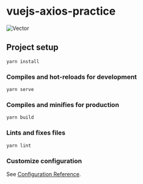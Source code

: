 # vuejs-axios-practice

![Vector](https://user-images.githubusercontent.com/97748602/178102326-d6465075-a894-45a8-b336-b96052926716.png)


## Project setup
```
yarn install
```

### Compiles and hot-reloads for development
```
yarn serve
```

### Compiles and minifies for production
```
yarn build
```

### Lints and fixes files
```
yarn lint
```

### Customize configuration
See [Configuration Reference](https://cli.vuejs.org/config/).


